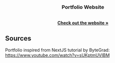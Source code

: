 <br />

  <h3 align="center">Portfolio Website</h3>

  <p align="center">
    <br />
    <a href="https://goncaloprates.vercel.app/"><strong>Check out the website »</strong></a>
    <br />
  </p>
</div>


## Sources

Portfolio inspired from NextJS tutorial by ByteGrad: https://www.youtube.com/watch?v=sUKptmUVIBM
